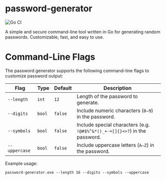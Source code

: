 # password-generator
![Go CI](https://github.com/letyshub/password-generator/actions/workflows/ci.yml/badge.svg)

A simple and secure command-line tool written in Go for generating random passwords. Customizable, fast, and easy to use.

# Command-Line Flags

The password generator supports the following command-line flags to customize password output:

| Flag          | Type   | Default | Description                                                                |
| ------------- | ------ | ------- | -------------------------------------------------------------------------- |
| `--length`    | `int`  | `12`    | Length of the password to generate.                                        |
| `--digits`    | `bool` | `false` | Include numeric characters (`0–9`) in the password.                        |
| `--symbols`   | `bool` | `false` | Include special characters (e.g. `!@#$%^&*()_+-=[]{}<>?`) in the password. |
| `--uppercase` | `bool` | `false` | Include uppercase letters (`A–Z`) in the password.                         |

Example usage:

```
password-generator.exe --length 16 --digits --symbols --uppercase
```
